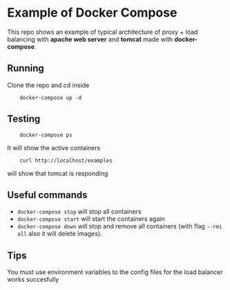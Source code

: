 Example of Docker Compose
=============

This repo shows an example of typical architecture of proxy + load balancing with **apache web server** and **tomcat** made with **docker-compose**.

## Running

Clone the repo and cd inside

        docker-compose up -d

## Testing

        docker-compose ps

It will show the active containers

        curl http://localhost/examples

will show that tomcat is responding

## Useful commands

- `docker-compose stop` will stop all containers
- `docker-compose start` will start the containers again
- `docker-compose down` will stop and remove all containers (with flag `--rmi all` also it will delete images).

## Tips

You must use environment variables to the config files for the load balancer works succesfully
